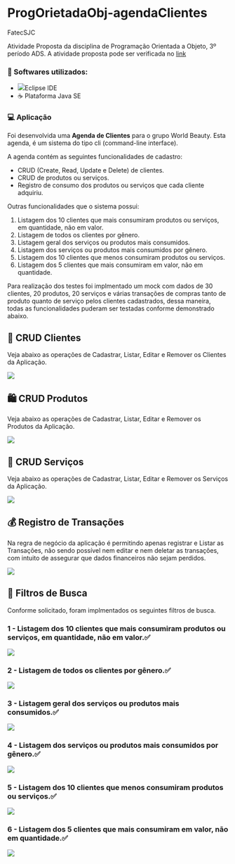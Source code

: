 # ProgOrietadaObj-agendaClientes
 FatecSJC
 
 Atividade Proposta da disciplina de Programação Orientada a Objeto, 3º período ADS. 
 A atividade proposta pode ser verificada no [link](https://github.com/mariana299/ProgOrietadaObj-agendaClientes/blob/main/Atividade_POO.pdf)
 
### 📌  Softwares utilizados:
* <img src="https://i.ibb.co/dJxyjmT/download.png"/>Eclipse IDE</br>
* ☕  Plataforma Java SE </br>

### 💻 Aplicação

Foi desenvolvida uma **Agenda de Clientes** para o grupo World Beauty. Esta agenda, é um sistema do tipo cli (command-line interface).</br>

A agenda contém as seguintes funcionalidades de cadastro:
* CRUD (Create, Read, Update e Delete) de clientes.
* CRUD de produtos ou serviços.
* Registro de consumo dos produtos ou serviços que cada cliente adquiriu.

Outras funcionalidades que o sistema possui:
1. Listagem dos 10 clientes que mais consumiram produtos ou serviços, em quantidade, não em valor.
2. Listagem de todos os clientes por gênero.
3. Listagem geral dos serviços ou produtos mais consumidos.
4. Listagem dos serviços ou produtos mais consumidos por gênero.
5. Listagem dos 10 clientes que menos consumiram produtos ou serviços.
6. Listagem dos 5 clientes que mais consumiram em valor, não em quantidade.

Para realização dos testes foi implmentado um mock com dados de 30 clientes, 20 produtos, 20 serviços e várias transações de compras tanto de produto quanto de serviço pelos clientes cadastrados, dessa maneira, todas as funcionalidades puderam ser testadas conforme demonstrado abaixo.

## 👥 CRUD Clientes

 Veja abaixo as operações de Cadastrar, Listar, Editar e Remover os Clientes da Aplicação.

![](https://github.com/mariana299/ProgOrietadaObj-agendaClientes/blob/main/gifs/CRUD_Cliente.gif)



## 🛍 CRUD Produtos

 Veja abaixo as operações de Cadastrar, Listar, Editar e Remover os Produtos da Aplicação.

![](https://github.com/mariana299/ProgOrietadaObj-agendaClientes/blob/main/gifs/CRUD_Produto.gif)


## 👫 CRUD Serviços

 Veja abaixo as operações de Cadastrar, Listar, Editar e Remover os Serviços da Aplicação.

![](https://github.com/mariana299/ProgOrietadaObj-agendaClientes/blob/main/gifs/CRUD_Servico.gif)


## 💰 Registro de Transações

 Na regra de negócio da aplicação é permitindo apenas registrar e Listar as Transações, não sendo possível nem editar e nem deletar as transações, com intuito de assegurar que dados financeiros não sejam perdidos.

![](https://github.com/mariana299/ProgOrietadaObj-agendaClientes/blob/main/gifs/Reg_Transacoes.gif)


## 🔎 Filtros de Busca

Conforme solicitado, foram implmentados os seguintes filtros de busca.

### 1 - Listagem dos 10 clientes que mais consumiram produtos ou serviços, em quantidade, não em valor.✅
![](https://github.com/mariana299/ProgOrietadaObj-agendaClientes/blob/main/gifs/Busca_1.gif)

### 2 - Listagem de todos os clientes por gênero.✅
![](https://github.com/mariana299/ProgOrietadaObj-agendaClientes/blob/main/gifs/Busca_2.gif)

### 3 - Listagem geral dos serviços ou produtos mais consumidos.✅
![](https://github.com/mariana299/ProgOrietadaObj-agendaClientes/blob/main/gifs/Busca_3.gif)

### 4 - Listagem dos serviços ou produtos mais consumidos por gênero.✅
![](https://github.com/mariana299/ProgOrietadaObj-agendaClientes/blob/main/gifs/Busca_4.gif)

### 5 - Listagem dos 10 clientes que menos consumiram produtos ou serviços.✅
![](https://github.com/mariana299/ProgOrietadaObj-agendaClientes/blob/main/gifs/Busca_5.gif)

### 6 - Listagem dos 5 clientes que mais consumiram em valor, não em quantidade.✅
![](https://github.com/mariana299/ProgOrietadaObj-agendaClientes/blob/main/gifs/Busca_6.gif)

